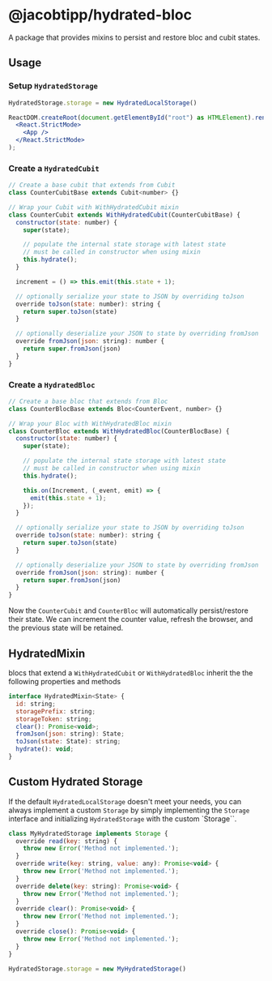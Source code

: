 # @jacobtipp/hydrated-bloc

A package that provides mixins to persist and restore bloc and cubit states. 

## Usage

### Setup `HydratedStorage`

```jsx
HydratedStorage.storage = new HydratedLocalStorage()

ReactDOM.createRoot(document.getElementById("root") as HTMLElement).render(
  <React.StrictMode>
    <App />
  </React.StrictMode>
);
```

### Create a `HydratedCubit`

```jsx
// Create a base cubit that extends from Cubit
class CounterCubitBase extends Cubit<number> {}
```

```jsx
// Wrap your Cubit with WithHydratedCubit mixin 
class CounterCubit extends WithHydratedCubit(CounterCubitBase) {
  constructor(state: number) {
    super(state);

    // populate the internal state storage with latest state
    // must be called in constructor when using mixin
    this.hydrate();
  }

  increment = () => this.emit(this.state + 1);

  // optionally serialize your state to JSON by overriding toJson
  override toJson(state: number): string {
    return super.toJson(state)
  }

  // optionally deserialize your JSON to state by overriding fromJson
  override fromJson(json: string): number {
    return super.fromJson(json)
  }
}
```

### Create a `HydratedBloc`

```jsx
// Create a base bloc that extends from Bloc
class CounterBlocBase extends Bloc<CounterEvent, number> {}
```

```jsx
// Wrap your Bloc with WithHydratedBloc mixin 
class CounterBloc extends WithHydratedBloc(CounterBlocBase) {
  constructor(state: number) {
    super(state);

    // populate the internal state storage with latest state
    // must be called in constructor when using mixin
    this.hydrate();

    this.on(Increment, (_event, emit) => {
      emit(this.state + 1);
    });
  }

  // optionally serialize your state to JSON by overriding toJson
  override toJson(state: number): string {
    return super.toJson(state)
  }

  // optionally deserialize your JSON to state by overriding fromJson
  override fromJson(json: string): number {
    return super.fromJson(json)
  }
}
```

Now the `CounterCubit` and `CounterBloc` will automatically persist/restore their state. We can increment the counter value, refresh the browser, and the previous state will be retained.

## HydratedMixin

blocs that extend a `WithHydratedCubit` or  `WithHydratedBloc` inherit the the following properties and methods

```jsx
interface HydratedMixin<State> {
  id: string;
  storagePrefix: string;
  storageToken: string;
  clear(): Promise<void>;
  fromJson(json: string): State;
  toJson(state: State): string;
  hydrate(): void;
}
```

## Custom Hydrated Storage
If the default `HydratedLocalStorage` doesn't meet your needs, you can always implement a custom `Storage` by simply implementing the `Storage` interface and initializing `HydratedStorage` with the custom `Storage``.

```jsx
class MyHydratedStorage implements Storage {
  override read(key: string) {
    throw new Error('Method not implemented.');
  }
  override write(key: string, value: any): Promise<void> {
    throw new Error('Method not implemented.');
  }
  override delete(key: string): Promise<void> {
    throw new Error('Method not implemented.');
  }
  override clear(): Promise<void> {
    throw new Error('Method not implemented.');
  }
  override close(): Promise<void> {
    throw new Error('Method not implemented.');
  }
}
```
```jsx
HydratedStorage.storage = new MyHydratedStorage()
```
